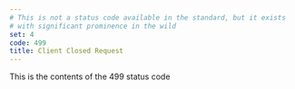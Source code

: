 ```yaml
---
# This is not a status code available in the standard, but it exists
# with significant prominence in the wild
set: 4
code: 499
title: Client Closed Request
---
```


This is the contents of the 499 status code
